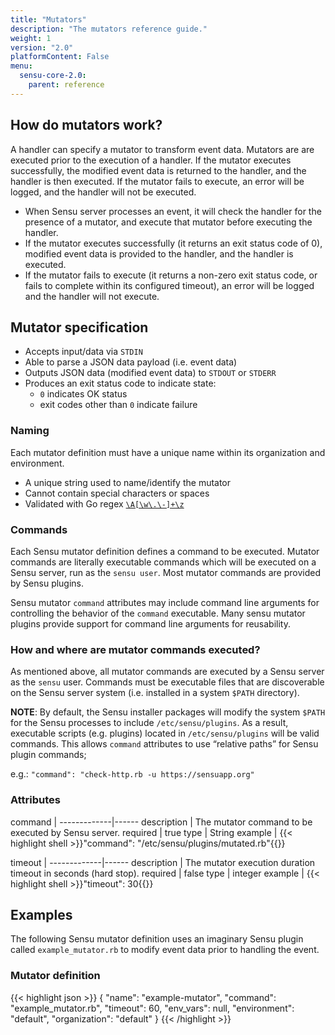 ```yaml
---
title: "Mutators"
description: "The mutators reference guide."
weight: 1
version: "2.0"
platformContent: False 
menu:
  sensu-core-2.0:
    parent: reference
---
```


## How do mutators work?
A handler can specify a mutator to transform event data. Mutators are are executed 
prior to the execution of a handler. If the mutator executes successfully, the modified event 
data is returned to the handler, and the handler is then executed. If the mutator 
fails to execute, an error will be logged, and the handler will not be executed.

* When Sensu server processes an event, it will check the handler for the
  presence of a mutator, and execute that mutator before executing the handler. 
* If the mutator executes successfully (it returns an exit status code of 0), modified
  event data is provided to the handler, and the handler is executed.
* If the mutator fails to execute (it returns a non-zero exit status code, or
  fails to complete within its configured timeout), an error will be logged and
  the handler will not execute.

## Mutator specification
* Accepts input/data via `STDIN`
* Able to parse a JSON data payload (i.e. event data)
* Outputs JSON data (modified event data) to `STDOUT` or `STDERR`
* Produces an exit status code to indicate state:
  * `0` indicates OK status
  * exit codes other than `0` indicate failure

### Naming
Each mutator definition must have a unique name within its organization and
environment.

* A unique string used to name/identify the mutator
* Cannot contain special characters or spaces
* Validated with Go regex [`\A[\w\.\-]+\z`](https://regex101.com/r/zo9mQU/2)

### Commands
Each Sensu mutator definition defines a command to be executed. Mutator commands are literally executable commands which will be executed on a Sensu server, run as the `sensu user`. Most mutator commands are provided by Sensu plugins.

Sensu mutator `command` attributes may include command line arguments for
controlling the behavior of the `command` executable. Many sensu mutator plugins
provide support for command line arguments for reusability.

### How and where are mutator commands executed?
As mentioned above, all mutator commands are executed by a Sensu server as the `sensu` user. Commands must be executable files that are discoverable on the Sensu server system (i.e. installed in a system `$PATH` directory).

__NOTE__: By default, the Sensu installer packages will modify the system `$PATH` for the Sensu processes to include `/etc/sensu/plugins`. As a result, executable scripts (e.g. plugins) located in `/etc/sensu/plugins` will be valid commands. This allows `command` attributes to use “relative paths” for Sensu plugin commands;

e.g.: `"command": "check-http.rb -u https://sensuapp.org"`

### Attributes
command      | 
-------------|------ 
description  | The mutator command to be executed by Sensu server. 
required     | true
type         | String
example      | {{< highlight shell >}}"command": "/etc/sensu/plugins/mutated.rb"{{</highlight>}}

timeout      | 
-------------|------ 
description  | The mutator execution duration timeout in seconds (hard stop). 
required     | false 
type         | integer 
example      | {{< highlight shell >}}"timeout": 30{{</highlight>}}


## Examples

The following Sensu mutator definition uses an imaginary Sensu plugin called `example_mutator.rb`
to modify event data prior to handling the event.

### Mutator definition
{{< highlight json >}}
{
  "name": "example-mutator",
  "command": "example_mutator.rb",
  "timeout": 60,
  "env_vars": null,
  "environment": "default",
  "organization": "default"
}
{{< /highlight >}}
